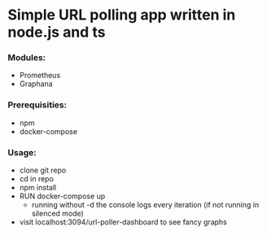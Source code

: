 # Simple URL polling app written in node.js and ts

### Modules:
- Prometheus
- Graphana

### Prerequisities:
- npm
- docker-compose

### Usage:
- clone git repo
- cd in repo
- npm install
- RUN docker-compose up
  - running without -d the console logs every iteration (if not running in silenced mode)
- visit localhost:3094/url-poller-dashboard to see fancy graphs
